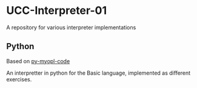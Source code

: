 # UCC-Interpreter-01
A repository for various interpreter implementations

## Python

Based on [py-myopl-code](https://github.com/davidcallanan/py-myopl-code)

An interpretter in python for the Basic language, implemented as different exercises. 

